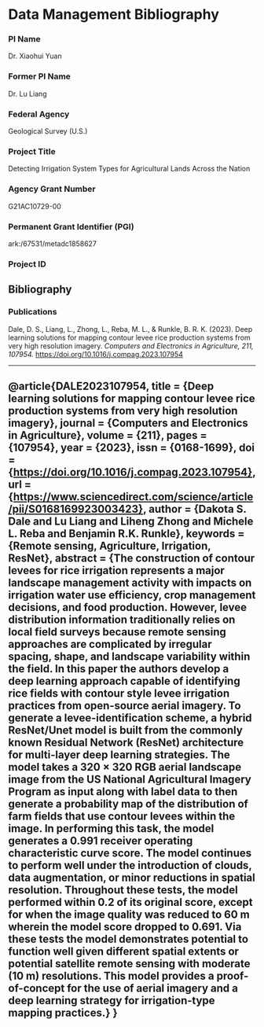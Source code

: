 # Data Management Bibliography

### PI Name
Dr. Xiaohui Yuan

### Former PI Name
Dr. Lu Liang

### Federal Agency
Geological Survey (U.S.)

### Project Title
Detecting Irrigation System Types for Agricultural Lands Across the Nation

### Agency Grant Number
G21AC10729-00

### Permanent Grant Identifier (PGI)	
ark:/67531/metadc1858627

### Project ID

## Bibliography

### Publications

Dale, D. S., Liang, L., Zhong, L., Reba, M. L., & Runkle, B. R. K. (2023). Deep learning solutions for mapping contour levee rice production systems from very high resolution imagery. *Computers and Electronics in Agriculture, 211, 107954.* https://doi.org/10.1016/j.compag.2023.107954

---
@article{DALE2023107954,
title = {Deep learning solutions for mapping contour levee rice production systems from very high resolution imagery},
journal = {Computers and Electronics in Agriculture},
volume = {211},
pages = {107954},
year = {2023},
issn = {0168-1699},
doi = {https://doi.org/10.1016/j.compag.2023.107954},
url = {https://www.sciencedirect.com/science/article/pii/S0168169923003423},
author = {Dakota S. Dale and Lu Liang and Liheng Zhong and Michele L. Reba and Benjamin R.K. Runkle},
keywords = {Remote sensing, Agriculture, Irrigation, ResNet},
abstract = {The construction of contour levees for rice irrigation represents a major landscape management activity with impacts on irrigation water use efficiency, crop management decisions, and food production. However, levee distribution information traditionally relies on local field surveys because remote sensing approaches are complicated by irregular spacing, shape, and landscape variability within the field. In this paper the authors develop a deep learning approach capable of identifying rice fields with contour style levee irrigation practices from open-source aerial imagery. To generate a levee-identification scheme, a hybrid ResNet/Unet model is built from the commonly known Residual Network (ResNet) architecture for multi-layer deep learning strategies. The model takes a 320 × 320 RGB aerial landscape image from the US National Agricultural Imagery Program as input along with label data to then generate a probability map of the distribution of farm fields that use contour levees within the image. In performing this task, the model generates a 0.991 receiver operating characteristic curve score. The model continues to perform well under the introduction of clouds, data augmentation, or minor reductions in spatial resolution. Throughout these tests, the model performed within 0.2 of its original score, except for when the image quality was reduced to 60 m wherein the model score dropped to 0.691. Via these tests the model demonstrates potential to function well given different spatial extents or potential satellite remote sensing with moderate (10 m) resolutions. This model provides a proof-of-concept for the use of aerial imagery and a deep learning strategy for irrigation-type mapping practices.}
}
---

